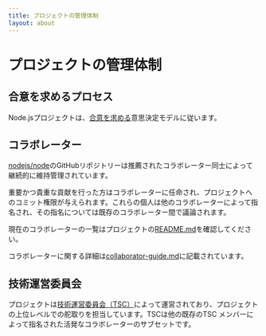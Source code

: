 ```yaml
---
title: プロジェクトの管理体制
layout: about
---
```


# プロジェクトの管理体制

## 合意を求めるプロセス

Node.jsプロジェクトは、[合意を求める][Consensus Seeking]意思決定モデルに従います。

## コラボレーター

[nodejs/node][]のGitHubリポジトリーは推薦されたコラボレーター同士によって継続的に維持管理されています。

重要かつ貴重な貢献を行った方はコラボレーターに任命され、プロジェクトへのコミット権限が与えられます。これらの個人は他のコラボレーターによって指名され、その指名については既存のコラボレーター間で議論されます。

現在のコラボレーターの一覧はプロジェクトの[README.md][]を確認してください。

コラボレーターに関する詳細は[collaborator-guide.md][]に記載されています。

## 技術運営委員会

プロジェクトは[技術運営委員会（TSC）][Technical Steering Committee (TSC)]によって運営されており、プロジェクトの上位レベルでの舵取りを担当しています。TSCは他の既存のTSC
メンバーによって指名された活発なコラボレーターのサブセットです。

[consensus seeking]: https://en.wikipedia.org/wiki/Consensus-seeking_decision-making
[readme.md]: https://github.com/nodejs/node/blob/main/README.md#current-project-team-members
[tsc]: https://github.com/nodejs/TSC
[technical steering committee (tsc)]: https://github.com/nodejs/TSC/blob/main/TSC-Charter.md
[collaborator-guide.md]: https://github.com/nodejs/node/blob/main/doc/contributing/collaborator-guide.md
[nodejs/node]: https://github.com/nodejs/node
